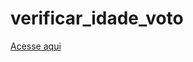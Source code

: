 # verificar_idade_voto
<a href="https://fernandogs07.github.io/verificar_idade_voto/" target="_blank">Acesse aqui</a>
